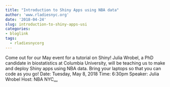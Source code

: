 ```yaml
---
title: "Introduction to Shiny Apps using NBA data"
author: 'www.rladiesnyc.org'
date: '2018-04-24'
slug: introduction-to-shiny-apps-usi
categories:
- bloglink
tags:
  - rladiesnycorg
---
```


Come out for our May event for a tutorial on Shiny! Julia Wrobel, a PhD candidate in biostatistics at Columbia University, will be teaching us to make and deploy Shiny apps using NBA data. Bring your laptops so that you can code as you go! Date: Tuesday, May 8, 2018 Time: 6:30pm Speaker: Julia Wrobel Host: NBA NYC[... <i class="fas fa-external-link-alt"></i>](http://www.rladiesnyc.org/post/introduction-to-shiny-apps-using-nba-data/)

